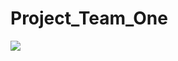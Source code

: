 # Project_Team_One
<img src="https://capsule-render.vercel.app/api?type=waving&color=auto&height=200&section=header&text=내용입력&fontSize=90" />
